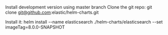 Install development version using master branch
Clone the git repo: git clone git@github.com:elastic/helm-charts.git

Install it: helm install --name elasticsearch ./helm-charts/elasticsearch --set imageTag=8.0.0-SNAPSHOT